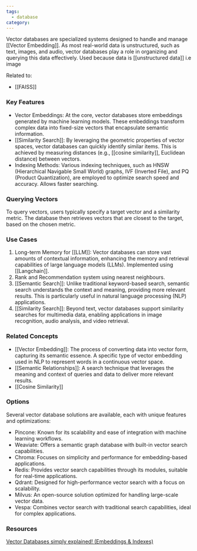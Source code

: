 ```yaml
---
tags:
  - database
category:
---
```


Vector databases are specialized systems designed to handle and manage [[Vector Embedding]]. As most real-world data is unstructured, such as text, images, and audio, vector databases play a role in organizing and querying this data effectively. Used because data is [[unstructured data]] i.e image

Related to:
- [[FAISS]]
### Key Features

- Vector Embeddings: At the core, vector databases store embeddings generated by machine learning models. These embeddings transform complex data into fixed-size vectors that encapsulate semantic information.
- [[Similarity Search]]: By leveraging the geometric properties of vector spaces, vector databases can quickly identify similar items. This is achieved by measuring distances (e.g., [[cosine similarity]], Euclidean distance) between vectors.
- Indexing Methods: Various indexing techniques, such as HNSW (Hierarchical Navigable Small World) graphs, IVF (Inverted File), and PQ (Product Quantization), are employed to optimize search speed and accuracy. Allows faster searching.

### Querying Vectors

To query vectors, users typically specify a target vector and a similarity metric. The database then retrieves vectors that are closest to the target, based on the chosen metric. 

### Use Cases
1. Long-term Memory for [[LLM]]: Vector databases can store vast amounts of contextual information, enhancing the memory and retrieval capabilities of large language models (LLMs). Implemented using [[Langchain]].
2. Rank and Recommendation system using nearest neighbours.
3. [[Semantic Search]]: Unlike traditional keyword-based search, semantic search understands the context and meaning, providing more relevant results. This is particularly useful in natural language processing (NLP) applications.
4. [[Similarity Search]]: Beyond text, vector databases support similarity searches for multimedia data, enabling applications in image recognition, audio analysis, and video retrieval.
### Related Concepts
- [[Vector Embedding]]: The process of converting data into vector form, capturing its semantic essence. A specific type of vector embedding used in NLP to represent words in a continuous vector space.
- [[Semantic Relationships]]: A search technique that leverages the meaning and context of queries and data to deliver more relevant results.
- [[Cosine Similarity]]
### Options
Several vector database solutions are available, each with unique features and optimizations:
- Pincone: Known for its scalability and ease of integration with machine learning workflows.
- Weaviate: Offers a semantic graph database with built-in vector search capabilities.
- Chroma: Focuses on simplicity and performance for embedding-based applications.
- Redis: Provides vector search capabilities through its modules, suitable for real-time applications.
- Qdrant: Designed for high-performance vector search with a focus on scalability.
- Milvus: An open-source solution optimized for handling large-scale vector data.
- Vespa: Combines vector search with traditional search capabilities, ideal for complex applications.
### Resources

[Vector Databases simply explained! (Embeddings & Indexes)](https://www.youtube.com/watch?v=dN0lsF2cvm4&list=PLcWfeUsAys2kC31F4_ED1JXlkdmu6tlrm)

